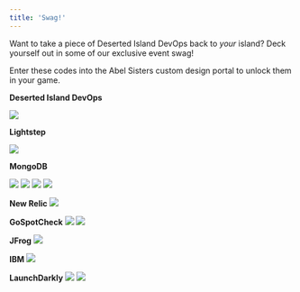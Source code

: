 ```yaml
---
title: 'Swag!'
---
```


Want to take a piece of Deserted Island DevOps back to _your_ island? Deck yourself out in some of our exclusive event swag!

Enter these codes into the Abel Sisters custom design portal to unlock them in your game.

**Deserted Island DevOps**

![](/images/swag/confhoodie.jpeg)

**Lightstep**

![](/images/swag/lightstep.jpg)

**MongoDB**

![](/images/swag/mongo-1.jpg)
![](/images/swag/mongo-2.jpg)
![](/images/swag/mongo-3.jpg)
![](/images/swag/mongo-4.jpg)

**New Relic**
![](/images/swag/nrswag.jpeg)

**GoSpotCheck**
![](/images/swag/gsc-1.jpeg)
![](/images/swag/gsc-2.jpeg)

**JFrog**
![](/images/swag/jfroghoodie.jpeg)

**IBM**
![](/images/swag/EW3BFXeX0AAaSkB.jpg)

**LaunchDarkly**
![](/images/swag/LD_hoodie.jpg)
![](/images/swag/LD_hoodie2.jpg)
